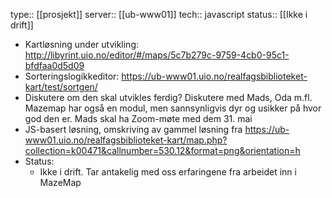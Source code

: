 type:: [[prosjekt]]
server:: [[ub-www01]] 
tech:: javascript
status:: [[Ikke i drift]]

- Kartløsning under utvikling: http://libyrint.uio.no/editor/#/maps/5c7b279c-9759-4cb0-95c1-bfdfaa0d5d09
- Sorteringslogikkeditor: https://ub-www01.uio.no/realfagsbiblioteket-kart/test/sortgen/
- Diskutere om den skal utvikles ferdig? Diskutere med Mads, Oda m.fl. Mazemap har også en modul, men sannsynligvis dyr og usikker på hvor god den er. Mads skal ha Zoom-møte med dem 31. mai
- JS-basert løsning, omskriving av gammel løsning fra https://ub-www01.uio.no/realfagsbiblioteket-kart/map.php?collection=k00471&callnumber=530.12&format=png&orientation=h
- Status:
	- Ikke i drift. Tar antakelig med oss erfaringene fra arbeidet inn i MazeMap